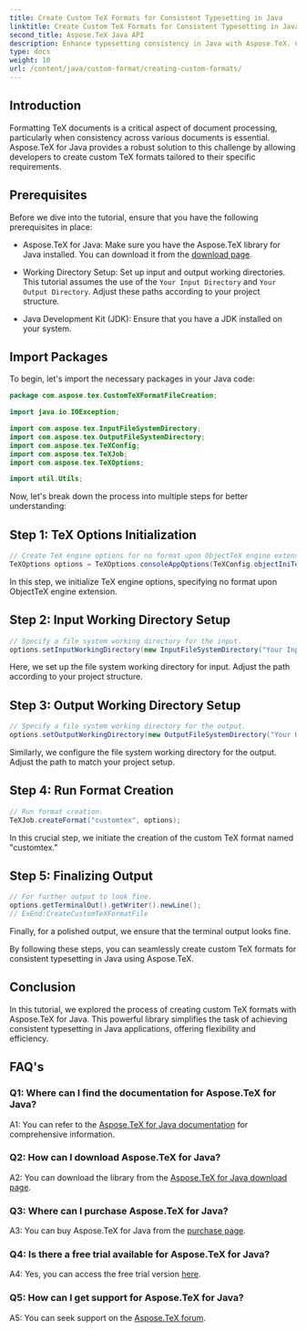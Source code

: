 ```yaml
---
title: Create Custom TeX Formats for Consistent Typesetting in Java
linktitle: Create Custom TeX Formats for Consistent Typesetting in Java
second_title: Aspose.TeX Java API
description: Enhance typesetting consistency in Java with Aspose.TeX. Create custom TeX formats effortlessly.
type: docs
weight: 10
url: /content/java/custom-format/creating-custom-formats/
---
```

## Introduction

Formatting TeX documents is a critical aspect of document processing, particularly when consistency across various documents is essential. Aspose.TeX for Java provides a robust solution to this challenge by allowing developers to create custom TeX formats tailored to their specific requirements.

## Prerequisites

Before we dive into the tutorial, ensure that you have the following prerequisites in place:

- Aspose.TeX for Java: Make sure you have the Aspose.TeX library for Java installed. You can download it from the [download page](https://releases.aspose.com/tex/java/).

- Working Directory Setup: Set up input and output working directories. This tutorial assumes the use of the `Your Input Directory` and `Your Output Directory`. Adjust these paths according to your project structure.

- Java Development Kit (JDK): Ensure that you have a JDK installed on your system.

## Import Packages

To begin, let's import the necessary packages in your Java code:

```java
package com.aspose.tex.CustomTeXFormatFileCreation;

import java.io.IOException;

import com.aspose.tex.InputFileSystemDirectory;
import com.aspose.tex.OutputFileSystemDirectory;
import com.aspose.tex.TeXConfig;
import com.aspose.tex.TeXJob;
import com.aspose.tex.TeXOptions;

import util.Utils;
```

Now, let's break down the process into multiple steps for better understanding:

## Step 1: TeX Options Initialization

```java
// Create TeX engine options for no format upon ObjectTeX engine extension.
TeXOptions options = TeXOptions.consoleAppOptions(TeXConfig.objectIniTeX());
```

In this step, we initialize TeX engine options, specifying no format upon ObjectTeX engine extension.

## Step 2: Input Working Directory Setup

```java
// Specify a file system working directory for the input.
options.setInputWorkingDirectory(new InputFileSystemDirectory("Your Input Directory"));
```

Here, we set up the file system working directory for input. Adjust the path according to your project structure.

## Step 3: Output Working Directory Setup

```java
// Specify a file system working directory for the output.
options.setOutputWorkingDirectory(new OutputFileSystemDirectory("Your Output Directory"));
```

Similarly, we configure the file system working directory for the output. Adjust the path to match your project setup.

## Step 4: Run Format Creation

```java
// Run format creation.
TeXJob.createFormat("customtex", options);
```

In this crucial step, we initiate the creation of the custom TeX format named "customtex."

## Step 5: Finalizing Output

```java
// For further output to look fine.
options.getTerminalOut().getWriter().newLine();
// ExEnd:CreateCustomTeXFormatFile
```

Finally, for a polished output, we ensure that the terminal output looks fine.

By following these steps, you can seamlessly create custom TeX formats for consistent typesetting in Java using Aspose.TeX.

## Conclusion

In this tutorial, we explored the process of creating custom TeX formats with Aspose.TeX for Java. This powerful library simplifies the task of achieving consistent typesetting in Java applications, offering flexibility and efficiency.

## FAQ's

### Q1: Where can I find the documentation for Aspose.TeX for Java?

A1: You can refer to the [Aspose.TeX for Java documentation](https://reference.aspose.com/tex/java/) for comprehensive information.

### Q2: How can I download Aspose.TeX for Java?

A2: You can download the library from the [Aspose.TeX for Java download page](https://releases.aspose.com/tex/java/).

### Q3: Where can I purchase Aspose.TeX for Java?

A3: You can buy Aspose.TeX for Java from the [purchase page](https://purchase.aspose.com/buy).

### Q4: Is there a free trial available for Aspose.TeX for Java?

A4: Yes, you can access the free trial version [here](https://releases.aspose.com/).

### Q5: How can I get support for Aspose.TeX for Java?

A5: You can seek support on the [Aspose.TeX forum](https://forum.aspose.com/c/tex/47).
